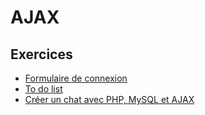 # AJAX

## Exercices
- [Formulaire de connexion](login.md)
- [To do list](todolist.md)
- [Créer un chat avec PHP, MySQL et AJAX](php-chat.md)
